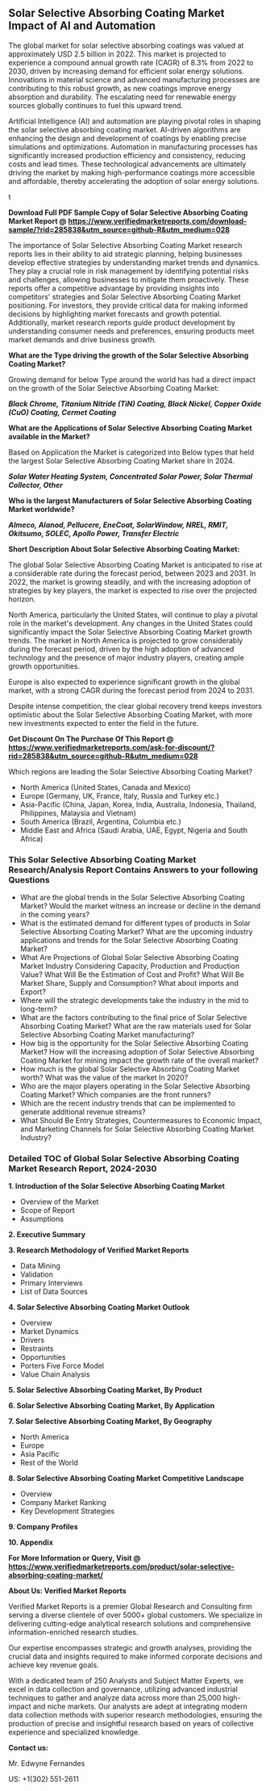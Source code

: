 <h2>Solar Selective Absorbing Coating Market Impact of AI and Automation</h2><p>The global market for solar selective absorbing coatings was valued at approximately USD 2.5 billion in 2022. This market is projected to experience a compound annual growth rate (CAGR) of 8.3% from 2022 to 2030, driven by increasing demand for efficient solar energy solutions. Innovations in material science and advanced manufacturing processes are contributing to this robust growth, as new coatings improve energy absorption and durability. The escalating need for renewable energy sources globally continues to fuel this upward trend.</p><p>Artificial Intelligence (AI) and automation are playing pivotal roles in shaping the solar selective absorbing coating market. AI-driven algorithms are enhancing the design and development of coatings by enabling precise simulations and optimizations. Automation in manufacturing processes has significantly increased production efficiency and consistency, reducing costs and lead times. These technological advancements are ultimately driving the market by making high-performance coatings more accessible and affordable, thereby accelerating the adoption of solar energy solutions.</p>t</p><p id="" class=""><strong>Download Full PDF Sample Copy of Solar Selective Absorbing Coating Market Report @ <a href="https://www.verifiedmarketreports.com/download-sample/?rid=285838&utm_source=github-R&utm_medium=028" target="_blank">https://www.verifiedmarketreports.com/download-sample/?rid=285838&utm_source=github-R&utm_medium=028</a></strong></p><p>The importance of&nbsp;Solar Selective Absorbing Coating Market research reports lies in their ability to aid strategic planning, helping businesses develop effective strategies by understanding market trends and dynamics. They play a crucial role in risk management by identifying potential risks and challenges, allowing businesses to mitigate them proactively. These reports offer a competitive advantage by providing insights into competitors' strategies and Solar Selective Absorbing Coating Market positioning. For investors, they provide critical data for making informed decisions by highlighting market forecasts and growth potential. Additionally, market research reports guide product development by understanding consumer needs and preferences, ensuring products meet market demands and drive business growth.</p><p><strong>What are the&nbsp;Type driving the growth of the Solar Selective Absorbing Coating Market?</strong></p><p id="" class="">Growing demand for below Type around the world has had a direct impact on the growth of the Solar Selective Absorbing Coating Market:</p><em><strong>Black Chrome, Titanium Nitride (TiN) Coating, Black Nickel, Copper Oxide (CuO) Coating, Cermet Coating</strong></em></p><strong>What are the&nbsp;Applications&nbsp;of Solar Selective Absorbing Coating Market available in the Market?</strong></p><p id="" class="">Based on Application the Market is categorized into Below types that held the largest Solar Selective Absorbing Coating Market share In 2024.</p><em><strong>Solar Water Heating System, Concentrated Solar Power, Solar Thermal Collector, Other</strong></em></p><strong>Who is the largest Manufacturers of Solar Selective Absorbing Coating Market worldwide?</strong></p><p><em><strong>Almeco, Alanod, Pellucere, EneCoat, SolarWindow, NREL, RMIT, Okitsumo, SOLEC, Apollo Power, Transfer Electric</strong></em></p><p id="" class=""><strong>Short Description About Solar Selective Absorbing Coating Market:</strong></p><p>The global Solar Selective Absorbing Coating Market is anticipated to rise at a considerable rate during the forecast period, between 2023 and 2031. In 2022, the market is growing steadily, and with the increasing adoption of strategies by key players, the market is expected to rise over the projected horizon.</p><p>North America, particularly the United States, will continue to play a pivotal role in the market's development. Any changes in the United States could significantly impact the Solar Selective Absorbing Coating Market growth trends. The market in North America is projected to grow considerably during the forecast period, driven by the high adoption of advanced technology and the presence of major industry players, creating ample growth opportunities.</p><p>Europe is also expected to experience significant growth in the global market, with a strong CAGR during the forecast period from 2024 to 2031.</p><p>Despite intense competition, the clear global recovery trend keeps investors optimistic about the Solar Selective Absorbing Coating Market, with more new investments expected to enter the field in the future.</p><p id="" class=""><strong>Get Discount On The Purchase Of This Report @ <a href="https://www.verifiedmarketreports.com/ask-for-discount/?rid=285838&utm_source=github-R&utm_medium=028" target="_blank">https://www.verifiedmarketreports.com/ask-for-discount/?rid=285838&utm_source=github-R&utm_medium=028</a></strong></p>Which regions are leading the Solar Selective Absorbing Coating Market?</p><ul><li>North America (United States, Canada and Mexico)</li><li>Europe (Germany, UK, France, Italy, Russia and Turkey etc.)</li><li>Asia-Pacific (China, Japan, Korea, India, Australia, Indonesia, Thailand, Philippines, Malaysia and Vietnam)</li><li>South America (Brazil, Argentina, Columbia etc.)</li><li>Middle East and Africa (Saudi Arabia, UAE, Egypt, Nigeria and South Africa)</li></ul><h3 id="" class="">This Solar Selective Absorbing Coating Market Research/Analysis Report Contains Answers to your following Questions</h3><ul><li>What are the global trends in the Solar Selective Absorbing Coating Market? Would the market witness an increase or decline in the demand in the coming years?</li><li>What is the estimated demand for different types of products in Solar Selective Absorbing Coating Market? What are the upcoming industry applications and trends for the Solar Selective Absorbing Coating Market?</li><li>What Are Projections of Global Solar Selective Absorbing Coating Market Industry Considering Capacity, Production and Production Value? What Will Be the Estimation of Cost and Profit? What Will Be Market Share, Supply and Consumption? What about imports and Export?</li><li>Where will the strategic developments take the industry in the mid to long-term?</li><li>What are the factors contributing to the final price of Solar Selective Absorbing Coating Market? What are the raw materials used for Solar Selective Absorbing Coating Market manufacturing?</li><li>How big is the opportunity for the Solar Selective Absorbing Coating Market? How will the increasing adoption of Solar Selective Absorbing Coating Market for mining impact the growth rate of the overall market?</li><li>How much is the global Solar Selective Absorbing Coating Market worth? What was the value of the market In 2020?</li><li>Who are the major players operating in the Solar Selective Absorbing Coating Market? Which companies are the front runners?</li><li>Which are the recent industry trends that can be implemented to generate additional revenue streams?</li><li>What Should Be Entry Strategies, Countermeasures to Economic Impact, and Marketing Channels for Solar Selective Absorbing Coating Market Industry?</li></ul><h3 id="" class="">Detailed TOC of Global Solar Selective Absorbing Coating Market Research Report, 2024-2030</h3><p id="" class=""><strong>1. Introduction of the Solar Selective Absorbing Coating Market</strong></p><ul><li>Overview of the Market</li><li>Scope of Report</li><li>Assumptions</li></ul><p id="" class=""><strong>2. Executive Summary</strong></p><p id="" class=""><strong>3. Research Methodology of Verified Market Reports</strong></p><ul><li>Data Mining</li><li>Validation</li><li>Primary Interviews</li><li>List of Data Sources</li></ul><p id="" class=""><strong>4. Solar Selective Absorbing Coating Market Outlook</strong></p><ul><li>Overview</li><li>Market Dynamics</li><li>Drivers</li><li>Restraints</li><li>Opportunities</li><li>Porters Five Force Model</li><li>Value Chain Analysis</li></ul><p id="" class=""><strong>5. Solar Selective Absorbing Coating Market, By Product</strong></p><p id="" class=""><strong>6. Solar Selective Absorbing Coating Market, By Application</strong></p><p id="" class=""><strong>7. Solar Selective Absorbing Coating Market, By Geography</strong></p><ul><li>North America</li><li>Europe</li><li>Asia Pacific</li><li>Rest of the World</li></ul><p id="" class=""><strong>8. Solar Selective Absorbing Coating Market Competitive Landscape</strong></p><ul><li>Overview</li><li>Company Market Ranking</li><li>Key Development Strategies</li></ul><p id="" class=""><strong>9. Company Profiles</strong></p><p id="" class=""><strong>10. Appendix</strong></p><p id="" class=""><strong>For More Information or Query, Visit @ <a href="https://www.verifiedmarketreports.com/product/solar-selective-absorbing-coating-market/" target="_blank">https://www.verifiedmarketreports.com/product/solar-selective-absorbing-coating-market/</a></strong></p><p id="" class=""><strong>About Us: Verified Market Reports</strong></p><p id="" class="">Verified Market Reports is a premier Global Research and Consulting firm serving a diverse clientele of over 5000+ global customers. We specialize in delivering cutting-edge analytical research solutions and comprehensive information-enriched research studies.</p><p id="" class="">Our expertise encompasses strategic and growth analyses, providing the crucial data and insights required to make informed corporate decisions and achieve key revenue goals.</p><p id="" class="">With a dedicated team of 250 Analysts and Subject Matter Experts, we excel in data collection and governance, utilizing advanced industrial techniques to gather and analyze data across more than 25,000 high-impact and niche markets. Our analysts are adept at integrating modern data collection methods with superior research methodologies, ensuring the production of precise and insightful research based on years of collective experience and specialized knowledge.</p><p id="" class=""><strong>Contact us:</strong></p><p id="" class="">Mr. Edwyne Fernandes</p><p id="" class="">US: +1(302) 551-2611</p>